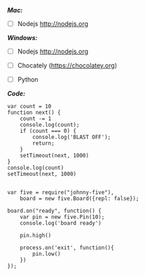 ***Mac:***
  - [ ] Nodejs http://nodejs.org
  
  
  
***Windows:***
  - [ ] Nodejs http://nodejs.org
  - [ ] Chocately (https://chocolatey.org)
  - [ ] Python
  
  
***Code:***
```
var count = 10
function next() {
	count -= 1
	console.log(count);
	if (count === 0) {
		console.log('BLAST OFF');
		return;
	}
	setTimeout(next, 1000)
}
console.log(count)
setTimeout(next, 1000)


var five = require("johnny-five"),
    board = new five.Board({repl: false});

board.on("ready", function() {
	var pin = new five.Pin(10); 
	console.log('board ready')

  	pin.high()

	process.on('exit', function(){
		pin.low()
	})
});
```
